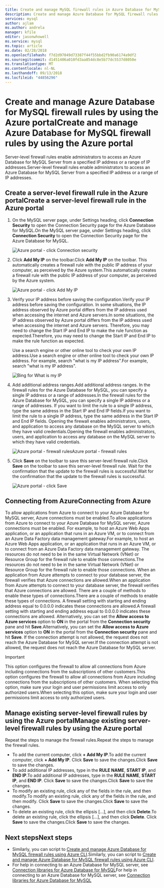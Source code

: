 ```yaml
---
title: Create and manage MySQL firewall rules in Azure Database for MySQL
description: Create and manage Azure Database for MySQL firewall rules using the Azure portal
services: mysql
author: ajlam
ms.author: andrela
manager: kfile
editor: jasonwhowell
ms.service: mysql
ms.topic: article
ms.date: 02/28/2018
ms.openlocfilehash: f7d2d97049d73387f44f55bbd2fb90a6174a9df2
ms.sourcegitcommit: d1451406a010fd3aa854dc8e5b77dc5537d8050e
ms.translationtype: MT
ms.contentlocale: nl-NL
ms.lasthandoff: 09/13/2018
ms.locfileid: "44856296"
---
```

# <a name="create-and-manage-azure-database-for-mysql-firewall-rules-by-using-the-azure-portal"></a><span data-ttu-id="de267-103">Create and manage Azure Database for MySQL firewall rules by using the Azure portal</span><span class="sxs-lookup"><span data-stu-id="de267-103">Create and manage Azure Database for MySQL firewall rules by using the Azure portal</span></span>
<span data-ttu-id="de267-104">Server-level firewall rules enable administrators to access an Azure Database for MySQL Server from a specified IP address or a range of IP addresses.</span><span class="sxs-lookup"><span data-stu-id="de267-104">Server-level firewall rules enable administrators to access an Azure Database for MySQL Server from a specified IP address or a range of IP addresses.</span></span> 

## <a name="create-a-server-level-firewall-rule-in-the-azure-portal"></a><span data-ttu-id="de267-105">Create a server-level firewall rule in the Azure portal</span><span class="sxs-lookup"><span data-stu-id="de267-105">Create a server-level firewall rule in the Azure portal</span></span>

1. <span data-ttu-id="de267-106">On the MySQL server page, under Settings heading, click **Connection Security** to open the Connection Security page for the Azure Database for MySQL.</span><span class="sxs-lookup"><span data-stu-id="de267-106">On the MySQL server page, under Settings heading, click **Connection Security** to open the Connection Security page for the Azure Database for MySQL.</span></span>

   ![Azure portal - click Connection security](./media/howto-manage-firewall-using-portal/1-connection-security.png)

2. <span data-ttu-id="de267-108">Click **Add My IP** on the toolbar.</span><span class="sxs-lookup"><span data-stu-id="de267-108">Click **Add My IP** on the toolbar.</span></span> <span data-ttu-id="de267-109">This automatically creates a firewall rule with the public IP address of your computer, as perceived by the Azure system.</span><span class="sxs-lookup"><span data-stu-id="de267-109">This automatically creates a firewall rule with the public IP address of your computer, as perceived by the Azure system.</span></span>

   ![Azure portal - click Add My IP](./media/howto-manage-firewall-using-portal/2-add-my-ip.png)

3. <span data-ttu-id="de267-111">Verify your IP address before saving the configuration.</span><span class="sxs-lookup"><span data-stu-id="de267-111">Verify your IP address before saving the configuration.</span></span> <span data-ttu-id="de267-112">In some situations, the IP address observed by Azure portal differs from the IP address used when accessing the internet and Azure servers.</span><span class="sxs-lookup"><span data-stu-id="de267-112">In some situations, the IP address observed by Azure portal differs from the IP address used when accessing the internet and Azure servers.</span></span> <span data-ttu-id="de267-113">Therefore, you may need to change the Start IP and End IP to make the rule function as expected.</span><span class="sxs-lookup"><span data-stu-id="de267-113">Therefore, you may need to change the Start IP and End IP to make the rule function as expected.</span></span>

   <span data-ttu-id="de267-114">Use a search engine or other online tool to check your own IP address.</span><span class="sxs-lookup"><span data-stu-id="de267-114">Use a search engine or other online tool to check your own IP address.</span></span> <span data-ttu-id="de267-115">For example, search "what is my IP address".</span><span class="sxs-lookup"><span data-stu-id="de267-115">For example, search "what is my IP address".</span></span> 

   ![Bing for What is my IP](./media/howto-manage-firewall-using-portal/3-what-is-my-ip.png)

4. <span data-ttu-id="de267-117">Add additional address ranges.</span><span class="sxs-lookup"><span data-stu-id="de267-117">Add additional address ranges.</span></span> <span data-ttu-id="de267-118">In the firewall rules for the Azure Database for MySQL, you can specify a single IP address or a range of addresses.</span><span class="sxs-lookup"><span data-stu-id="de267-118">In the firewall rules for the Azure Database for MySQL, you can specify a single IP address or a range of addresses.</span></span> <span data-ttu-id="de267-119">If you want to limit the rule to a single IP address, type the same address in the Start IP and End IP fields.</span><span class="sxs-lookup"><span data-stu-id="de267-119">If you want to limit the rule to a single IP address, type the same address in the Start IP and End IP fields.</span></span> <span data-ttu-id="de267-120">Opening the firewall enables administrators, users, and application to access any database on the MySQL server to which they have valid credentials.</span><span class="sxs-lookup"><span data-stu-id="de267-120">Opening the firewall enables administrators, users, and application to access any database on the MySQL server to which they have valid credentials.</span></span>

   ![<span data-ttu-id="de267-121">Azure portal - firewall rules</span><span class="sxs-lookup"><span data-stu-id="de267-121">Azure portal - firewall rules</span></span> ](./media/howto-manage-firewall-using-portal/4-specify-addresses.png)

5. <span data-ttu-id="de267-122">Click **Save** on the toolbar to save this server-level firewall rule.</span><span class="sxs-lookup"><span data-stu-id="de267-122">Click **Save** on the toolbar to save this server-level firewall rule.</span></span> <span data-ttu-id="de267-123">Wait for the confirmation that the update to the firewall rules is  successful.</span><span class="sxs-lookup"><span data-stu-id="de267-123">Wait for the confirmation that the update to the firewall rules is  successful.</span></span>

   ![Azure portal - click Save](./media/howto-manage-firewall-using-portal/5-save-firewall-rule.png)

## <a name="connecting-from-azure"></a><span data-ttu-id="de267-125">Connecting from Azure</span><span class="sxs-lookup"><span data-stu-id="de267-125">Connecting from Azure</span></span>
<span data-ttu-id="de267-126">To allow applications from Azure to connect to your Azure Database for MySQL server, Azure connections must be enabled.</span><span class="sxs-lookup"><span data-stu-id="de267-126">To allow applications from Azure to connect to your Azure Database for MySQL server, Azure connections must be enabled.</span></span> <span data-ttu-id="de267-127">For example, to host an Azure Web Apps application, or an application that runs in an Azure VM, or to connect from an Azure Data Factory data management gateway.</span><span class="sxs-lookup"><span data-stu-id="de267-127">For example, to host an Azure Web Apps application, or an application that runs in an Azure VM, or to connect from an Azure Data Factory data management gateway.</span></span> <span data-ttu-id="de267-128">The resources do not need to be in the same Virtual Network (VNet) or Resource Group for the firewall rule to enable those connections.</span><span class="sxs-lookup"><span data-stu-id="de267-128">The resources do not need to be in the same Virtual Network (VNet) or Resource Group for the firewall rule to enable those connections.</span></span> <span data-ttu-id="de267-129">When an application from Azure attempts to connect to your database server, the firewall verifies that Azure connections are allowed.</span><span class="sxs-lookup"><span data-stu-id="de267-129">When an application from Azure attempts to connect to your database server, the firewall verifies that Azure connections are allowed.</span></span> <span data-ttu-id="de267-130">There are a couple of methods to enable these types of connections.</span><span class="sxs-lookup"><span data-stu-id="de267-130">There are a couple of methods to enable these types of connections.</span></span> <span data-ttu-id="de267-131">A firewall setting with starting and ending address equal to 0.0.0.0 indicates these connections are allowed.</span><span class="sxs-lookup"><span data-stu-id="de267-131">A firewall setting with starting and ending address equal to 0.0.0.0 indicates these connections are allowed.</span></span> <span data-ttu-id="de267-132">Alternatively, you can set the **Allow access to Azure services** option to **ON** in the portal from the **Connection security** pane and hit **Save**.</span><span class="sxs-lookup"><span data-stu-id="de267-132">Alternatively, you can set the **Allow access to Azure services** option to **ON** in the portal from the **Connection security** pane and hit **Save**.</span></span> <span data-ttu-id="de267-133">If the connection attempt is not allowed, the request does not reach the Azure Database for MySQL server.</span><span class="sxs-lookup"><span data-stu-id="de267-133">If the connection attempt is not allowed, the request does not reach the Azure Database for MySQL server.</span></span>

> [!IMPORTANT]
> <span data-ttu-id="de267-134">This option configures the firewall to allow all connections from Azure including connections from the subscriptions of other customers.</span><span class="sxs-lookup"><span data-stu-id="de267-134">This option configures the firewall to allow all connections from Azure including connections from the subscriptions of other customers.</span></span> <span data-ttu-id="de267-135">When selecting this option, make sure your login and user permissions limit access to only authorized users.</span><span class="sxs-lookup"><span data-stu-id="de267-135">When selecting this option, make sure your login and user permissions limit access to only authorized users.</span></span>
> 

## <a name="manage-existing-server-level-firewall-rules-by-using-the-azure-portal"></a><span data-ttu-id="de267-136">Manage existing server-level firewall rules by using the Azure portal</span><span class="sxs-lookup"><span data-stu-id="de267-136">Manage existing server-level firewall rules by using the Azure portal</span></span>
<span data-ttu-id="de267-137">Repeat the steps to manage the firewall rules.</span><span class="sxs-lookup"><span data-stu-id="de267-137">Repeat the steps to manage the firewall rules.</span></span>
* <span data-ttu-id="de267-138">To add the current computer, click **+ Add My IP**.</span><span class="sxs-lookup"><span data-stu-id="de267-138">To add the current computer, click **+ Add My IP**.</span></span> <span data-ttu-id="de267-139">Click **Save** to save the changes.</span><span class="sxs-lookup"><span data-stu-id="de267-139">Click **Save** to save the changes.</span></span>
* <span data-ttu-id="de267-140">To add additional IP addresses, type in the **RULE NAME**, **START IP**, and **END IP**.</span><span class="sxs-lookup"><span data-stu-id="de267-140">To add additional IP addresses, type in the **RULE NAME**, **START IP**, and **END IP**.</span></span> <span data-ttu-id="de267-141">Click **Save** to save the changes.</span><span class="sxs-lookup"><span data-stu-id="de267-141">Click **Save** to save the changes.</span></span>
* <span data-ttu-id="de267-142">To modify an existing rule, click any of the fields in the rule, and then modify.</span><span class="sxs-lookup"><span data-stu-id="de267-142">To modify an existing rule, click any of the fields in the rule, and then modify.</span></span> <span data-ttu-id="de267-143">Click **Save** to save the changes.</span><span class="sxs-lookup"><span data-stu-id="de267-143">Click **Save** to save the changes.</span></span>
* <span data-ttu-id="de267-144">To delete an existing rule, click the ellipsis […], and then click **Delete**.</span><span class="sxs-lookup"><span data-stu-id="de267-144">To delete an existing rule, click the ellipsis […], and then click **Delete**.</span></span> <span data-ttu-id="de267-145">Click **Save** to save the changes.</span><span class="sxs-lookup"><span data-stu-id="de267-145">Click **Save** to save the changes.</span></span>


## <a name="next-steps"></a><span data-ttu-id="de267-146">Next steps</span><span class="sxs-lookup"><span data-stu-id="de267-146">Next steps</span></span>
- <span data-ttu-id="de267-147">Similarly, you can script to [Create and manage Azure Database for MySQL firewall rules using Azure CLI](howto-manage-firewall-using-cli.md).</span><span class="sxs-lookup"><span data-stu-id="de267-147">Similarly, you can script to [Create and manage Azure Database for MySQL firewall rules using Azure CLI](howto-manage-firewall-using-cli.md).</span></span>
- <span data-ttu-id="de267-148">For help in connecting to an Azure Database for MySQL server, see [Connection libraries for Azure Database for MySQL](./concepts-connection-libraries.md)</span><span class="sxs-lookup"><span data-stu-id="de267-148">For help in connecting to an Azure Database for MySQL server, see [Connection libraries for Azure Database for MySQL](./concepts-connection-libraries.md)</span></span>
